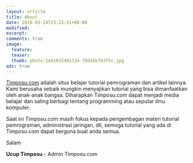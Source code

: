 ```yaml
---
layout: article
title: About
date: 2016-03-14T23:23:51+08:00
modified:
excerpt:
comments: true
image: 
  feature:
  teaser:
  thumb: photo-1441015401724-70d16b783f5c.jpg
ads: true
---
```


[Timposu.com](http://timposu.com) adalah situs belajar tutorial pemrograman dan artikel lainnya. Kami berusaha sebaik mungkin menyajikan tutorial yang bisa dimanfaatkan oleh anak-anak bangsa. Diharapkan Timposu.com dapat menjadi media belajar dan saling berbagi tentang programming atau seputar ilmu komputer.

Saat ini Timposu.com masih fokus kepada pengembagan materi tutorial pemrograman, administrasi jaringan, dll, semoga tutorial yang ada di Timposu.com dapat berguna buat anda semua.

Salam 

**Ucup Timposu** - Admin Timposu.com

